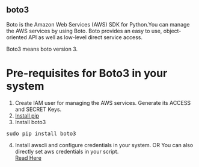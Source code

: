<h2>boto3</h3>
Boto is the Amazon Web Services (AWS) SDK for Python.You can manage the AWS services by using Boto. Boto provides an easy to use, object-oriented API as well as low-level direct service access.

Boto3 means boto version 3.

<h1>Pre-requisites for Boto3 in your system</h1>

1. Create IAM user for managing the AWS services. Generate its ACCESS and SECRET Keys.
2. <a href="http://sharadchhetri.com/2014/05/30/install-pip-centos-rhel-ubuntu-debian/">Install pip</a>
3. Install boto3 
<pre>sudo pip install boto3</pre>
4. Install awscli and configure credentials in your system.
   OR You can also directly set aws credentials in your script.<br>
   <a href="https://boto3.readthedocs.io/en/latest/guide/configuration.html">Read Here</a>
